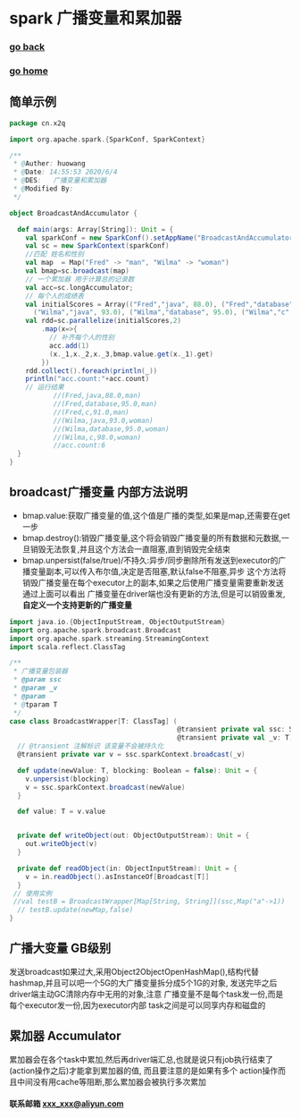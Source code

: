 # spark 广播变量和累加器
### [go back](/x2q/spark/spark)      
### [go home](/x2q)     
## 简单示例
                                  
```scala
package cn.x2q

import org.apache.spark.{SparkConf, SparkContext}

/**
 * @Auther: huowang
 * @Date: 14:55:53 2020/6/4
 * @DES:   广播变量和累加器
 * @Modified By:
 */

object BroadcastAndAccumulator {

  def main(args: Array[String]): Unit = {
    val sparkConf = new SparkConf().setAppName("BroadcastAndAccumulator").setMaster("local")
    val sc = new SparkContext(sparkConf)
    //匹配 姓名和性别
    val map  = Map("Fred" -> "man", "Wilma" -> "woman")
    val bmap=sc.broadcast(map)
    // 一个累加器 用于计算总的记录数
    val acc=sc.longAccumulator;
    // 每个人的成绩表
    val initialScores = Array(("Fred","java", 88.0), ("Fred","database", 95.0), ("Fred","c", 91.0),
      ("Wilma","java", 93.0), ("Wilma","database", 95.0), ("Wilma","c", 98.0))
    val rdd=sc.parallelize(initialScores,2)
        .map(x=>{
          // 补齐每个人的性别
          acc.add(1)
          (x._1,x._2,x._3,bmap.value.get(x._1).get)
        })
    rdd.collect().foreach(println(_))
    println("acc.count:"+acc.count)
    // 运行结果
           //(Fred,java,88.0,man)
           //(Fred,database,95.0,man)
           //(Fred,c,91.0,man)
           //(Wilma,java,93.0,woman)
           //(Wilma,database,95.0,woman)
           //(Wilma,c,98.0,woman)
           //acc.count:6
  }
}

```                                  

## broadcast广播变量 内部方法说明
+ bmap.value:获取广播变量的值,这个值是广播的类型,如果是map,还需要在get一步
+ bmap.destroy():销毁广播变量,这个将会销毁广播变量的所有数据和元数据,一旦销毁无法恢复,并且这个方法会一直阻塞,直到销毁完全结束
+ bmap.unpersist(false/true)/不持久:异步/同步删除所有发送到executor的广播变量副本,可以传入布尔值,决定是否阻塞,默认false不阻塞,异步
这个方法将销毁广播变量在每个executor上的副本,如果之后使用广播变量需要重新发送    
通过上面可以看出 广播变量在driver端也没有更新的方法,但是可以销毁重发,     
**自定义一个支持更新的广播变量**
                                       
```scala
import java.io.{ObjectInputStream, ObjectOutputStream}
import org.apache.spark.broadcast.Broadcast
import org.apache.spark.streaming.StreamingContext
import scala.reflect.ClassTag

/**
 * 广播变量包装器
 * @param ssc
 * @param _v
 * @param
 * @tparam T
 */
case class BroadcastWrapper[T: ClassTag] (
                                          @transient private val ssc: StreamingContext,
                                          @transient private val _v: T) {
  // @transient 注解标识 该变量不会被持久化
  @transient private var v = ssc.sparkContext.broadcast(_v)

  def update(newValue: T, blocking: Boolean = false): Unit = {
    v.unpersist(blocking)
    v = ssc.sparkContext.broadcast(newValue)
  }

  def value: T = v.value


  private def writeObject(out: ObjectOutputStream): Unit = {
    out.writeObject(v)
  }

  private def readObject(in: ObjectInputStream): Unit = {
    v = in.readObject().asInstanceOf[Broadcast[T]]
  }
 // 使用实例
 //val testB = BroadcastWrapper[Map[String, String]](ssc,Map("a"->1))
  // testB.update(newMap,false)
}

```
                                  
## 广播大变量 GB级别
发送broadcast如果过大,采用Object2ObjectOpenHashMap(),结构代替hashmap,并且可以吧一个5G的大广播变量拆分成5个1G的对象,
发送完毕之后driver端主动GC清除内存中无用的对象,注意 广播变量不是每个task发一份,而是每个executor发一份,因为executor内部
task之间是可以同享内存和磁盘的

## 累加器 Accumulator
累加器会在各个task中累加,然后再driver端汇总,也就是说只有job执行结束了(action操作之后)才能拿到累加器的值,
而且要注意的是如果有多个 action操作而且中间没有用cache等阻断,那么累加器会被执行多次累加

#### 联系邮箱 xxx_xxx@aliyun.com